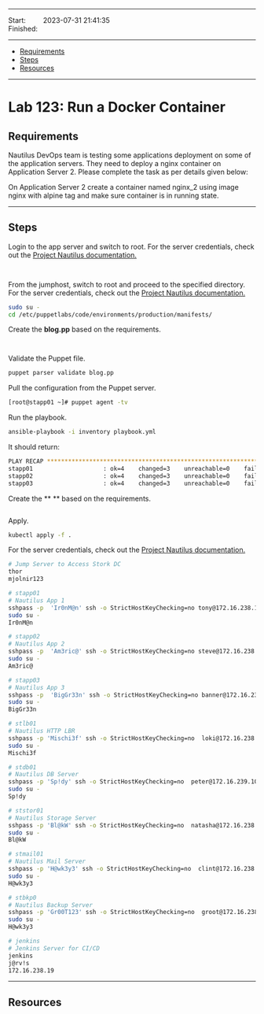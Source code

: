 
------------------------------

Start: &nbsp;&nbsp;&nbsp;&nbsp;&nbsp;&nbsp;&nbsp;&nbsp;2023-07-31 21:41:35  
Finished: &nbsp;&nbsp;

------------------------------

- [Requirements](#requirements)
- [Steps](#steps)
- [Resources](#resources)

------------------------------

# Lab 123: Run a Docker Container

## Requirements

Nautilus DevOps team is testing some applications deployment on some of the application servers. They need to deploy a nginx container on Application Server 2. Please complete the task as per details given below:

On Application Server 2 create a container named nginx_2 using image nginx with alpine tag and make sure container is in running state.

------------------------------

## Steps


Login to the app server and switch to root. For the server credentials, check out the [Project Nautilus documentation.](https://kodekloudhub.github.io/kodekloud-engineer/docs/projects/nautilus)


```bash
  
```

From the jumphost, switch to root and proceed to the specified directory. For the server credentials, check out the [Project Nautilus documentation.](https://kodekloudhub.github.io/kodekloud-engineer/docs/projects/nautilus)


```bash
sudo su -
cd /etc/puppetlabs/code/environments/production/manifests/
```


Create the **blog.pp** based on the requirements.

```puppet
  
```

Validate the Puppet file.

```bash
puppet parser validate blog.pp  
```

Pull the configuration from the Puppet server.

```bash
[root@stapp01 ~]# puppet agent -tv  
```

Run the playbook.

```bash
ansible-playbook -i inventory playbook.yml 
```

It should return:

```bash
PLAY RECAP ******************************************************************************************************************************************
stapp01                    : ok=4    changed=3    unreachable=0    failed=0    skipped=0    rescued=0    ignored=0   
stapp02                    : ok=4    changed=3    unreachable=0    failed=0    skipped=0    rescued=0    ignored=0   
stapp03                    : ok=4    changed=3    unreachable=0    failed=0    skipped=0    rescued=0    ignored=0    
```




Create the ** ** based on the requirements.

```yaml

```

Apply. 

```bash
kubectl apply -f .
```


For the server credentials, check out the [Project Nautilus documentation.](https://kodekloudhub.github.io/kodekloud-engineer/docs/projects/nautilus)

```bash
# Jump Server to Access Stork DC
thor 
mjolnir123

# stapp01 
# Nautilus App 1
sshpass -p  'Ir0nM@n' ssh -o StrictHostKeyChecking=no tony@172.16.238.10
sudo su -
Ir0nM@n

# stapp02
# Nautilus App 2
sshpass -p  'Am3ric@' ssh -o StrictHostKeyChecking=no steve@172.16.238.11
sudo su -
Am3ric@

# stapp03
# Nautilus App 3
sshpass -p  'BigGr33n' ssh -o StrictHostKeyChecking=no banner@172.16.238.12
sudo su -
BigGr33n

# stlb01
# Nautilus HTTP LBR
sshpass -p 'Mischi3f' ssh -o StrictHostKeyChecking=no  loki@172.16.238.14
sudo su -
Mischi3f

# stdb01
# Nautilus DB Server
sshpass -p 'Sp!dy' ssh -o StrictHostKeyChecking=no  peter@172.16.239.10
sudo su -
Sp!dy

# ststor01
# Nautilus Storage Server
sshpass -p 'Bl@kW' ssh -o StrictHostKeyChecking=no  natasha@172.16.238.15
sudo su -
Bl@kW

# stmail01
# Nautilus Mail Server
sshpass -p 'H@wk3y3' ssh -o StrictHostKeyChecking=no  clint@172.16.238.16
sudo su -
H@wk3y3

# stbkp0
# Nautilus Backup Server
sshpass -p 'Gr00T123' ssh -o StrictHostKeyChecking=no  groot@172.16.238.16
sudo su -
H@wk3y3

# jenkins 
# Jenkins Server for CI/CD
jenkins
j@rv!s
172.16.238.19
```


------------------------------

## Resources